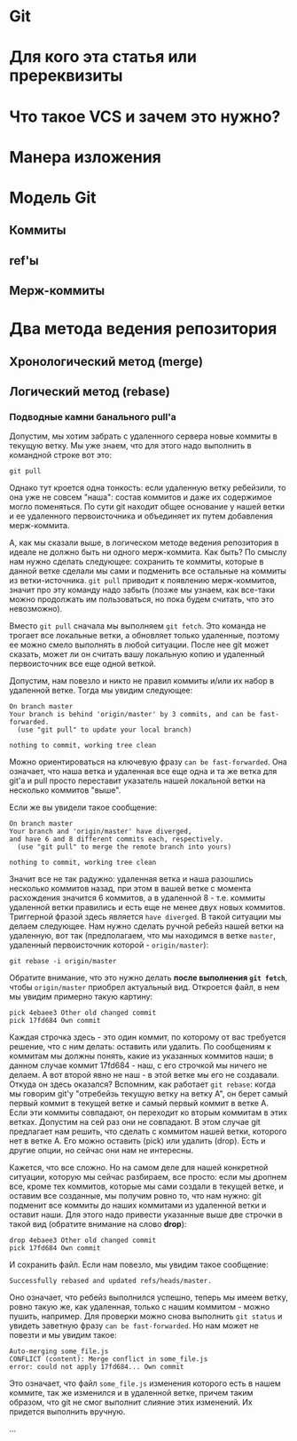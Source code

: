 # Git

# Для кого эта статья или пререквизиты

# Что такое VCS и зачем это нужно?

# Манера изложения

# Модель Git

## Коммиты

## ref'ы

## Мерж-коммиты

# Два метода ведения репозитория

## Хронологический метод (merge)

## Логический метод (rebase)

### Подводные камни банального pull'а

Допустим, мы хотим забрать с удаленного сервера новые коммиты в текущую ветку. Мы уже знаем, что для
этого надо выполнить в командной строке вот это:

```
git pull
```

Однако тут кроется одна тонкость: если удаленную ветку ребейзили, то она уже не совсем "наша": 
состав коммитов и даже их содержимое могло поменяться. По сути git находит общее основание у нашей
ветки и ее удаленного первоисточника и объединяет их путем добавления мерж-коммита.

А, как мы сказали выше, в логическом методе ведения репозитория в идеале не должно быть ни одного
мерж-коммита. Как быть? По смыслу нам нужно сделать следующее: сохранить те коммиты, которые в
данной ветке сделали мы сами и подменить все остальные на коммиты из ветки-источника. `git pull`
приводит к появлению мерж-коммитов, значит про эту команду надо забыть (позже мы узнаем, как 
все-таки можно продолжать им пользоваться, но пока будем считать, что это невозможно).

Вместо `git pull` сначала мы выполняем `git fetch`. Это команда не трогает все локальные ветки, а
обновляет только удаленные, поэтому ее можно смело выполнять в любой ситуации. После нее git может
сказать, может ли он считать вашу локальную копию и удаленный первоисточник все еще одной веткой.

Допустим, нам повезло и никто не правил коммиты и/или их набор в удаленной ветке. Тогда мы увидим
следующее:

```
On branch master
Your branch is behind 'origin/master' by 3 commits, and can be fast-forwarded.
  (use "git pull" to update your local branch)

nothing to commit, working tree clean
```

Можно ориентироваться на ключевую фразу `can be fast-forwarded`. Она означает, что наша ветка и
удаленная все еще одна и та же ветка для git'а и pull просто переставит указатель нашей локальной
ветки на несколько коммитов "выше".

Если же вы увидели такое сообщение:

```
On branch master
Your branch and 'origin/master' have diverged,
and have 6 and 8 different commits each, respectively.
  (use "git pull" to merge the remote branch into yours)

nothing to commit, working tree clean
```

Значит все не так радужно: удаленная ветка и наша разошлись несколько коммитов назад, при этом в
вашей ветке с момента расхождения значится 6 коммитов, а в удаленной 8 - т.е. коммиты удаленной
ветки правились и есть еще не менее двух новых коммитов. Триггерной фразой здесь является `have
diverged`. В такой ситуации мы делаем следующее. Нам
нужно сделать ручной ребейз нашей ветки на удаленную, вот так (предполагаем, что мы находимся в
ветке `master`, удаленный первоисточник которой - `origin/master`):

```
git rebase -i origin/master
```

Обратите внимание, что это нужно делать **после выполнения `git fetch`**, чтобы `origin/master` 
приобрел актуальный вид. Откроется файл, в нем мы увидим примерно такую картину:

```
pick 4ebaee3 Other old changed commit
pick 17fd684 Own commit
```

Каждая строчка здесь - это один коммит, по которому от вас требуется решение, что с ним делать:
оставить или удалить. По сообщениям к коммитам мы должны понять, какие из указанных коммитов наши;
в данном случае коммит 17fd684 - наш, с его строчкой мы ничего не делаем. А вот второй явно не наш -
в этой ветке мы его не создавали. Откуда он здесь оказался? Вспомним, как работает `git rebase`:
когда мы говорим git'у "отребейзь текущую ветку на ветку A", он берет самый первый коммит в текущей 
ветке и самый первый коммит в ветке А. Если эти коммиты совпадают, он переходит ко вторым коммитам в
этих ветках. Допустим на сей раз они не совпадают. В этом случае git предлагает нам решить, что 
сделать с коммитом нашей ветки, которого нет в ветке A. Его можно оставить (pick) или
удалить (drop). Есть и другие опции, но сейчас они нам не интересны.

Кажется, что все сложно. Но на самом деле для нашей конкретной ситуации, которую мы сейчас 
разбираем, все просто: если мы дропнем все, кроме тех коммитов, которые мы сами создали в текущей
ветке, и оставим все созданные, мы получим ровно то, что нам нужно: git подменит все коммиты до
наших коммитами из удаленной ветки и оставит наши. Для этого надо привести указанные выше две 
строчки в такой вид (обратите внимание на слово **drop**):

```
drop 4ebaee3 Other old changed commit
pick 17fd684 Own commit
```

И сохранить файл. Если нам повезло, мы увидим такое сообщение:

```
Successfully rebased and updated refs/heads/master.
```

Оно означает, что ребейз выполнился успешно, теперь мы имеем ветку, ровно такую же, как удаленная,
только с нашим коммитом - можно пушить, например. Для проверки можно снова выполнить `git status`
и увидеть заветную фразу `can be fast-forwarded`. Но нам может не повезти и мы увидим такое:

```
Auto-merging some_file.js
CONFLICT (content): Merge conflict in some_file.js
error: could not apply 17fd684... Own commit
```

Это означает, что файл `some_file.js` изменения которого есть в нашем коммите, так же изменился и
в удаленной ветке, причем таким образом, что git не смог выполнит слияние этих изменений. Их 
придется выполнить вручную.

...
